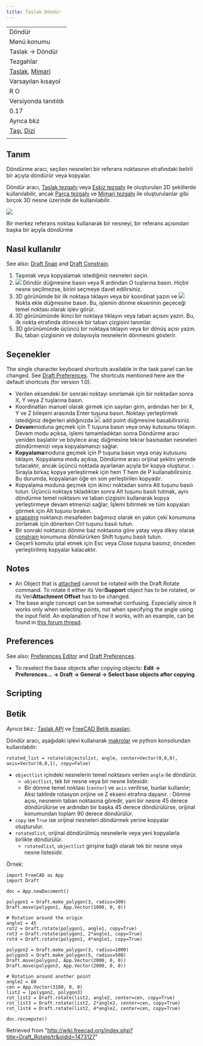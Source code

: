 ```yaml
---
title: Taslak Döndür
---
```

|  |
| --- |
| Döndür |
| Menü konumu |
| Taslak → Döndür |
| Tezgahlar |
| [Taslak](/Draft_Workbench/tr "Draft Workbench/tr"), [Mimari](/Arch_Workbench/tr "Arch Workbench/tr") |
| Varsayılan kısayol |
| R O |
| Versiyonda tanıtıldı |
| 0.17 |
| Ayrıca bkz |
| [Taşı](/Draft_Move/tr "Draft Move/tr"), [Dizi](/Draft_Array/tr "Draft Array/tr") |
|  |

## Tanım

Döndürme aracı, seçilen nesneleri bir referans noktasının etrafındaki belirli bir açıyla döndürür veya kopyalar.

Döndür aracı, [Taslak tezgahı](/Draft_Workbench/tr "Draft Workbench/tr") veya [Eskiz tezgahı](/Sketcher_Workbench/tr "Sketcher Workbench/tr") ile oluşturulan 2D şekillerde kullanılabilir, ancak [Parça tezgahı](/Part_Workbench/tr "Part Workbench/tr") ve [Mimari tezgahı](/Arch_Workbench/tr "Arch Workbench/tr") ile oluşturulanlar gibi birçok 3D nesne üzerinde de kullanılabilir.

![](/images/Draft_Rotate_example.jpg)

Bir merkez referans noktası kullanarak bir nesneyi, bir referans açısından başka bir açıyla döndürme

## Nasıl kullanılır

See also: [Draft Snap](/Draft_Snap "Draft Snap") and [Draft Constrain](/Draft_Constrain "Draft Constrain").

1. Taşımak veya kopyalamak istediğiniz nesneleri seçin.
2. ![](/images/Draft_Rotate.svg) Döndür düğmesine basın veya  R ardından  O tuşlarına basın. Hiçbir nesne seçilmezse, birini seçmeye davet edilirsiniz.
3. 3D görünümde bir ilk noktaya tıklayın veya bir koordinat yazın ve  ![](/images/Draft_AddPoint.svg) Nokta ekle düğmesine basın. Bu, işlemin dönme ekseninin geçeceği temel noktası olarak işlev görür.
4. 3D görünümünde ikinci bir noktaya tıklayın veya taban açısını yazın. Bu, ilk nokta etrafında dönecek bir taban çizgisini tanımlar.
5. 3D görünümünde üçüncü bir noktaya tıklayın veya bir dönüş açısı yazın. Bu, taban çizgisinin ve dolayısıyla nesnelerin dönmesini gösterir.

## Seçenekler

The single character keyboard shortcuts available in the task panel can be changed. See [Draft Preferences](/Draft_Preferences "Draft Preferences"). The shortcuts mentioned here are the default shortcuts (for version 1.0).

* Verilen eksendeki bir sonraki noktayı sınırlamak için bir noktadan sonra X, Y veya Z tuşlarına basın.
* Koordinatları manuel olarak girmek için sayıları girin, ardından her bir X, Y ve Z bileşeni arasında Enter tuşuna basın. Noktayı yerleştirmek istediğiniz değerleri aldığınızda ![](/images/Draft_AddPoint.svg) add point düğmesine basabilirsiniz.
* **Devam**moduna geçmek için T tuşuna basın veya onay kutusunu tıklayın. Devam modu açıksa, işlemi tamamladıktan sonra Döndürme aracı yeniden başlatılır ve böylece araç düğmesine tekrar basmadan nesneleri döndürmenizi veya kopyalamanızı sağlar.
* **Kopyalama**moduna geçmek için P tuşuna basın veya onay kutusunu tıklayın. Kopyalama modu açıksa, Döndürme aracı orijinal şeklini yerinde tutacaktır, ancak üçüncü noktada ayarlanan açıyla bir kopya oluşturur. : Sırayla birkaç kopya yerleştirmek için hem T hem de P kullanabilirsiniz. Bu durumda, kopyalanan öğe en son yerleştirilen kopyadır.
* Kopyalama moduna geçmek için ikinci noktadan sonra Alt tuşunu basılı tutun. Üçüncü noktaya tıkladıktan sonra Alt tuşunu basılı tutmak, aynı döndürme temel noktasını ve taban çizgisini kullanarak kopya yerleştirmeye devam etmenizi sağlar; İşlemi bitirmek ve tüm kopyaları görmek için Alt tuşunu bırakın.
* [snapping](/Draft_Snap/tr "Draft Snap/tr") noktanızı mesafeden bağımsız olarak en yakın çeki konumuna zorlamak için dönerken Ctrl tuşunu basılı tutun.
* Bir sonraki noktanızı dönme baz noktasına göre yatay veya dikey olarak [constrain](/Draft_Constrain/tr "Draft Constrain/tr") konumuna döndürürken Shift tuşunu basılı tutun.
* Geçerli komutu iptal etmek için Esc veya Close tuşuna basınız; önceden yerleştirilmiş kopyalar kalacaktır.

## Notes

* An Object that is [attached](/Part_EditAttachment "Part EditAttachment") cannot be rotated with the Draft Rotate command. To rotate it either its Veri**Support** object has to be rotated, or its Veri**Attachment Offset** has to be changed.
* The base angle concept can be somewhat confusing. Especially since it works only when selecting points, not when specifying the angle using the input field. An explanation of how it works, with an example, can be found in [this forum thread](https://forum.freecad.org/viewtopic.php?p=736674#p736674).

## Preferences

See also: [Preferences Editor](/Preferences_Editor "Preferences Editor") and [Draft Preferences](/Draft_Preferences "Draft Preferences").

* To reselect the base objects after copying objects: **Edit → Preferences... → Draft → General → Select base objects after copying**.

## Scripting

## Betik

*Ayrıca bkz.:* [Taslak API](/Draft_API/tr "Draft API/tr") ve [FreeCAD Betik esasları](/FreeCAD_Scripting_Basics/tr "FreeCAD Scripting Basics/tr").

Döndür aracı, aşağıdaki işlevi kullanarak [makrolar](/Macros/tr "Macros/tr") ve python konsolundan kullanılabilir:

```
rotated_list = rotate(objectslist, angle, center=Vector(0,0,0), axis=Vector(0,0,1), copy=False)

```

* `objectlist` içindeki nesnelerin temel noktasını verilen `angle` ile döndürür.
  + `objectlist`, tek bir nesne veya bir nesne listesidir.
  + Bir dönme temel noktası (`center`) ve `axis` verilirse, bunlar kullanılır; Aksi taktirde rotasyon orijine ve Z ekseni etrafına dayanır. : Dönme açısı, nesnenin taban noktasına göredir, yani bir nesne 45 derece döndürülürse ve ardından bir başka 45 derece döndürülürse, orijinal konumundan toplam 90 derece döndürülür.
* `copy` ise `True` ise orijinal nesneleri döndürmek yerine kopyalar oluşturulur.
* `rotatedlist`, orijinal döndürülmüş nesnelerle veya yeni kopyalarla birlikte döndürülür.
  + `rotatedlist`, `objectlist` girişine bağlı olarak tek bir nesne veya nesne listesidir.

Örnek:

```
import FreeCAD as App
import Draft

doc = App.newDocument()

polygon1 = Draft.make_polygon(3, radius=300)
Draft.move(polygon1, App.Vector(1000, 0, 0))

# Rotation around the origin
angle1 = 45
rot2 = Draft.rotate(polygon1, angle1, copy=True)
rot3 = Draft.rotate(polygon1, 2*angle1, copy=True)
rot4 = Draft.rotate(polygon1, 4*angle1, copy=True)

polygon2 = Draft.make_polygon(3, radius=1000)
polygon3 = Draft.make_polygon(5, radius=500)
Draft.move(polygon2, App.Vector(2000, 0, 0))
Draft.move(polygon3, App.Vector(2000, 0, 0))

# Rotation around another point
angle2 = 60
cen = App.Vector(3100, 0, 0)
list2 = [polygon2, polygon3]
rot_list2 = Draft.rotate(list2, angle2, center=cen, copy=True)
rot_list3 = Draft.rotate(list2, 2*angle2, center=cen, copy=True)
rot_list4 = Draft.rotate(list2, 4*angle2, center=cen, copy=True)

doc.recompute()

```

Retrieved from "<http://wiki.freecad.org/index.php?title=Draft_Rotate/tr&oldid=1473127>"
